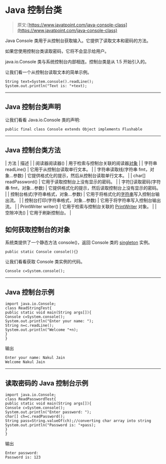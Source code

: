 # Java 控制台类

> 原文:[https://www.javatpoint.com/java-console-class](https://www.javatpoint.com/java-console-class)

Java Console 类用于从控制台获取输入。它提供了读取文本和密码的方法。

如果您使用控制台类读取密码，它将不会显示给用户。

java.io.Console 类与系统控制台内部相连。控制台类是从 1.5 开始引入的。

让我们看一个从控制台读取文本的简单示例。

```
String text=System.console().readLine();  
System.out.println("Text is: "+text);  

```

* * *

## Java 控制台类声明

让我们看看 Java.io.Console 类的声明:

```
public final class Console extends Object implements Flushable

```

* * *

## Java 控制台类方法

| 方法 | 描述 |
| 阅读器阅读器() | 用于检索与控制台关联的阅读器[对象](object-and-class-in-java) |
| 字符串 readLine() | 它用于从控制台读取单行文本。 |
| 字符串读取线(字符串 fmt，对象...参数) | 它提供格式化的提示，然后从控制台读取单行文本。 |
| char[] readPassword() | 它用于读取控制台上没有显示的密码。 |
| 字符[]读取密码(字符串 fmt，对象...参数) | 它提供格式化的提示，然后读取控制台上没有显示的密码。 |
| 控制台格式(字符串格式，对象...参数) | 它用于将格式化的[字符串](java-string)写入控制台输出流。 |
| 控制台打印(字符串格式，对象...参数) | 它用于将字符串写入控制台输出流。 |
| PrintWriter writer() | 它用于检索与控制台关联的 [PrintWriter](java-printwriter-class) 对象。 |
| 空隙冲洗() | 它用于刷新控制台。 |

## 如何获取控制台的对象

系统类提供了一个静态方法 console()，返回 Console 类的 [singleton](singleton-design-pattern-in-java) 实例。

```
public static Console console(){} 

```

让我们看看获取 Console 类实例的代码。

```
Console c=System.console();

```

* * *

## Java 控制台示例

```
import java.io.Console;
class ReadStringTest{  
public static void main(String args[]){  
Console c=System.console();  
System.out.println("Enter your name: ");  
String n=c.readLine();  
System.out.println("Welcome "+n);  
}  
}

```

输出

```
Enter your name: Nakul Jain
Welcome Nakul Jain

```

* * *

## 读取密码的 Java 控制台示例

```
import java.io.Console;
class ReadPasswordTest{  
public static void main(String args[]){  
Console c=System.console();  
System.out.println("Enter password: ");  
char[] ch=c.readPassword();  
String pass=String.valueOf(ch);//converting char array into string  
System.out.println("Password is: "+pass);  
}  
}

```

输出

```
Enter password: 
Password is: 123

```